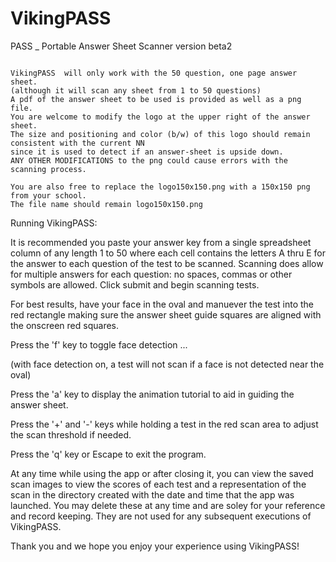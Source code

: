 # VikingPASS
PASS _ Portable Answer Sheet Scanner
version beta2
~~~~~~~~~~~~~~~~~~~~~~~~~~~~~~~~~~~~~~~~~~~~~~~~~~~~~~~~~~~

VikingPASS  will only work with the 50 question, one page answer sheet.
(although it will scan any sheet from 1 to 50 questions)
A pdf of the answer sheet to be used is provided as well as a png file.
You are welcome to modify the logo at the upper right of the answer sheet.
The size and positioning and color (b/w) of this logo should remain consistent with the current NN 
since it is used to detect if an answer-sheet is upside down.
ANY OTHER MODIFICATIONS to the png could cause errors with the scanning process.

You are also free to replace the logo150x150.png with a 150x150 png from your school.
The file name should remain logo150x150.png

~~~~~~~~~~~~~~~~~~~~~~~~~~~~~~~~~~~~~~~~~~~~~~~~~~~~~~~~~~~

Running VikingPASS:

It is recommended you paste your answer key from a single spreadsheet column of any length 1 to 50 
where each cell contains the letters A thru E for the answer to each question of the test to be scanned.
Scanning does allow for multiple answers for each question: no spaces, commas or other symbols are allowed.
Click submit and begin scanning tests.

For best results, have your face in the oval and manuever the test into the red rectangle 
making sure the answer sheet guide squares are aligned with the onscreen red squares.

Press the 'f' key to toggle face detection ... 

(with face detection on, a test will not scan if a face is not detected near the oval)

Press the 'a' key to display the animation tutorial to aid in guiding the answer sheet.

Press the '+' and '-' keys while holding a test in the red scan area to adjust the scan threshold if needed.

Press the 'q' key or Escape to exit the program.

At any time while using the app or after closing it, you can view the saved scan images to view the scores
of each test and a representation of the scan in the directory created with the date and time 
that the app was launched. You may delete these at any time and are soley for your reference and record keeping.
They are not used for any subsequent executions of VikingPASS.

Thank you and we hope you enjoy your experience using VikingPASS!
